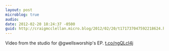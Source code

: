 ```yaml
---
layout: post
microblog: true
audio: 
date: 2012-02-20 18:24:37 -0500
guid: http://craigmcclellan.micro.blog/2012/02/20/t171737047592218624.html
---
```

Video from the studio for @gwellsworship's EP. [t.co/ngQLcI4j](http://t.co/ngQLcI4j)
